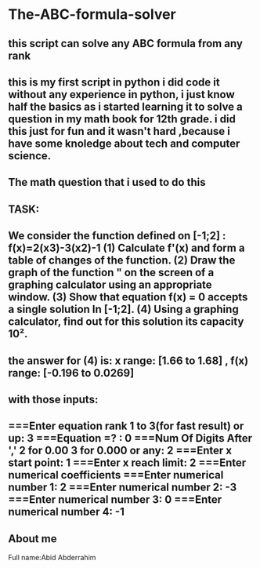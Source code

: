 # The-ABC-formula-solver
this script can solve any ABC formula from any rank 
----------------------------------------------------
this is my first script in python
i did code it without any experience in python, i just know half the basics
as i started learning it to solve a question in my math book for 12th grade.
i did this just for fun and it wasn't hard ,because i have some knoledge about
tech and computer science.
----------------------------------------------------
The math question that i used to do this 
----------------------------------------
TASK:
-----
We consider the function defined on [-1;2] :
      f(x)=2(x**3)-3(x**2)-1
(1) Calculate f'(x) and form a table of changes of the function.
(2) Draw the graph of the function " on the screen of a graphing calculator
using an appropriate window.
(3) Show that equation f(x) = 0 accepts a single solution
In [-1;2].
(4) Using a graphing calculator, find out for this solution its capacity
10².
-----------------------------------------
the answer for (4) is: x range: [1.66 to 1.68] , f(x) range: [-0.196 to 0.0269]
-------------------------------------------------------------------------------
with those inputs:
------------------
===Enter equation rank 1 to 3(for fast result) or up: 3
===Equation =? : 0
===Num Of Digits After ',' 2 for 0.00 3 for 0.000 or any: 2
===Enter x start point: 1
===Enter x reach limit: 2
===Enter numerical coefficients
===Enter numerical number 1: 2
===Enter numerical number 2: -3
===Enter numerical number 3: 0
===Enter numerical number 4: -1
-----------------------------------------
About me
--------
Full name:Abid Abderrahim
